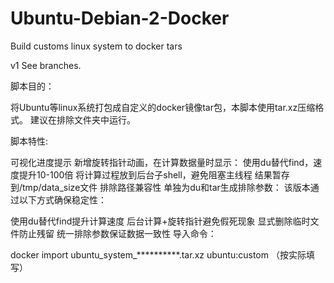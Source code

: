 # Ubuntu-Debian-2-Docker
Build customs linux system to docker tars


v1 See branches.

脚本目的：

将Ubuntu等linux系统打包成自定义的docker镜像tar包，本脚本使用tar.xz压缩格式。 建议在排除文件夹中运行。

脚本特性:

可视化进度提示 新增旋转指针动画，在计算数据量时显示：
使用du替代find，速度提升10-100倍
将计算过程放到后台子shell，避免阻塞主线程
结果暂存到/tmp/data_size文件
排除路径兼容性
单独为du和tar生成排除参数：
该版本通过以下方式确保稳定性：

使用du替代find提升计算速度
后台计算+旋转指针避免假死现象
显式删除临时文件防止残留
统一排除参数保证数据一致性
导入命令：

docker import ubuntu_system_**********.tar.xz ubuntu:custom （按实际填写）
